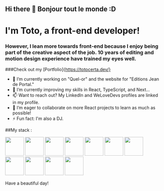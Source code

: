 ## Hi there 👋 Bonjour tout le monde :D
# I'm Toto, a front-end developer!

### However, I lean more towards front-end because I enjoy being part of the creative aspect of the job. 10 years of editing and motion design experience have trained my eyes well.

###Check out my [Portfolio]{https://totocerta.dev/}

- 🔭 I’m currently working on "Quel-or" and the website for "Editions Jean de Portal."
- 🌱 I’m currently improving my skills in React, TypeScript, and Next...
- 📫 Want to reach out? My LinkedIn and WeLoveDevs profiles are linked in my profile.
- 👯 I’m eager to collaborate on more React projects to learn as much as possible!
- ⚡ Fun fact: I'm also a DJ.


##My stack :

<img src="https://github.com/HollyTotoC/HollyTotoC/assets/102057115/9e568edb-aebe-47fb-bab6-1586d68cdaac" height="60">   <img src="https://github.com/HollyTotoC/HollyTotoC/assets/102057115/4a1125dd-1029-4ecd-976c-dc7a05b3cd5e" height="60">   <img src="https://github.com/HollyTotoC/HollyTotoC/assets/102057115/a8912bba-299d-43a6-a7c7-e4ef26b0d63c" height="60">   <img src="https://github.com/HollyTotoC/HollyTotoC/assets/102057115/033305e6-e452-44f2-934b-bfc247b03ca0" height="60">   <img src="https://github.com/HollyTotoC/HollyTotoC/assets/102057115/cb6c0d20-4400-4e03-bbca-dfbd579ccf6f" height="60">   <img src="https://github.com/HollyTotoC/HollyTotoC/assets/102057115/ae8a42d8-bb0a-45d8-8033-38aa314a6191"  height="60">   <img src="https://github.com/HollyTotoC/HollyTotoC/assets/102057115/28f7968a-47e4-4570-b8c3-58378575afd5" height="60">   <img src="https://github.com/HollyTotoC/HollyTotoC/assets/102057115/766da30f-f84b-440e-a65f-01cc823a8d2b"  height="60">   <img src="https://github.com/HollyTotoC/HollyTotoC/assets/102057115/92680602-33af-4ce8-87bc-0edde6d3e19f" height="60">   <img src="https://github.com/HollyTotoC/HollyTotoC/assets/102057115/ea490e23-7ecf-4e6f-b29b-8c149476598e" height="60">   <img src="https://github.com/HollyTotoC/HollyTotoC/assets/102057115/1b039f64-e9fd-43eb-a748-1bbf6a874245" height="60">



Have a beautiful day!




